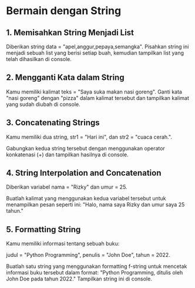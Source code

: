 # Bermain dengan String

## 1. Memisahkan String Menjadi List

Diberikan string data = "apel,anggur,pepaya,semangka". Pisahkan string ini menjadi sebuah list yang berisi setiap buah, kemudian tampilkan list yang telah dihasilkan di console.

## 2. Mengganti Kata dalam String

Kamu memiliki kalimat teks = "Saya suka makan nasi goreng". Ganti kata "nasi goreng" dengan "pizza" dalam kalimat tersebut dan tampilkan kalimat yang sudah diubah di console.

## 3. Concatenating Strings

Kamu memiliki dua string, str1 = "Hari ini", dan str2 = "cuaca cerah.".

Gabungkan kedua string tersebut dengan menggunakan operator konkatenasi (+) dan tampilkan hasilnya di console.

## 4. String Interpolation and Concatenation

Diberikan variabel nama = "Rizky" dan umur = 25. 

Buatlah kalimat yang menggunakan kedua variabel tersebut untuk menampilkan pesan seperti ini: "Halo, nama saya Rizky dan umur saya 25 tahun."

## 5. Formatting String

Kamu memiliki informasi tentang sebuah buku: 

judul = "Python Programming", penulis = "John Doe", tahun = 2022. 

Buatlah satu string yang menggunakan formatting f-string untuk mencetak informasi buku tersebut dalam format: "Python Programming, ditulis oleh John Doe pada tahun 2022." Tampilkan string ini di console.
